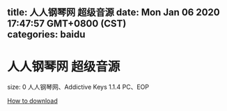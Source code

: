 
title: 人人钢琴网 超级音源
date: Mon Jan 06 2020 17:47:57 GMT+0800 (CST)    
categories: baidu
---

# 人人钢琴网 超级音源
size: 0
 人人钢琴网、Addictive Keys 1.1.4 PC、EOP
 

[How to download](https://bpcam.bemobtrk.com/go/2ceec3aa-1ca2-46d6-b9ff-aaa5c184517c?jno=4373)